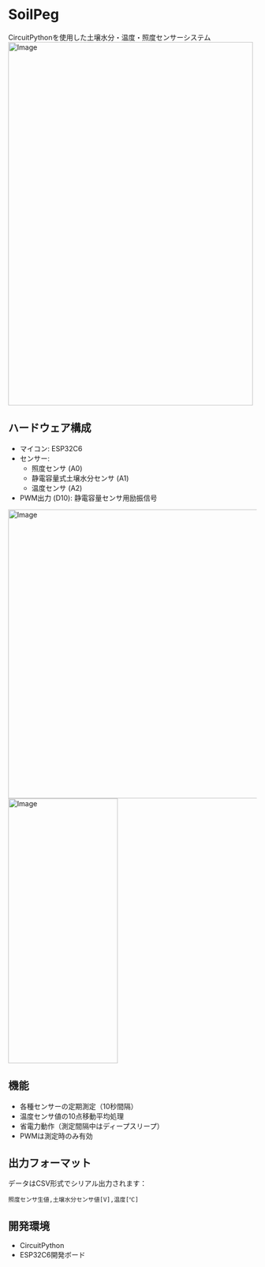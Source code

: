 # SoilPeg

CircuitPythonを使用した土壌水分・温度・照度センサーシステム
<img width="496" height="737" alt="Image" src="https://github.com/user-attachments/assets/2c9b0598-1c3a-4712-9a00-4a0b5a95afde" />
## ハードウェア構成

- マイコン: ESP32C6
- センサー:
  - 照度センサ (A0)
  - 静電容量式土壌水分センサ (A1)
  - 温度センサ (A2)
- PWM出力 (D10): 静電容量センサ用励振信号
<img width="803" height="586" alt="Image" src="https://github.com/user-attachments/assets/cc775021-70cc-49d0-bd2f-81cb3e0ac4cd" />
<img width="222" height="537" alt="Image" src="https://github.com/user-attachments/assets/951091b8-3fb6-430a-96b5-312cbb25f2b3" />

## 機能

- 各種センサーの定期測定（10秒間隔）
- 温度センサ値の10点移動平均処理
- 省電力動作（測定間隔中はディープスリープ）
- PWMは測定時のみ有効

## 出力フォーマット

データはCSV形式でシリアル出力されます：
```
照度センサ生値,土壌水分センサ値[V],温度[℃]
```

## 開発環境

- CircuitPython
- ESP32C6開発ボード
